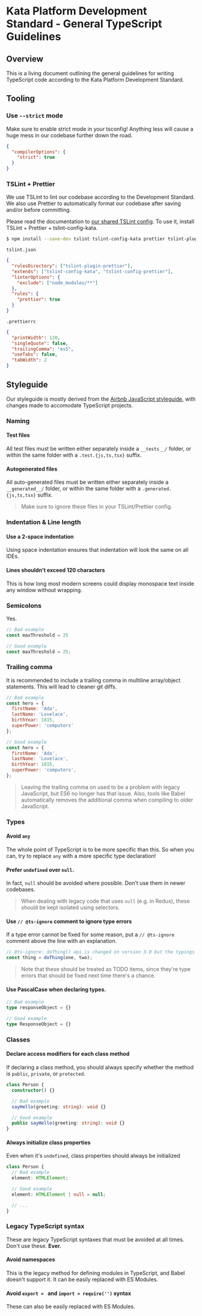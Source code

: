 # Kata Platform Development Standard - General TypeScript Guidelines

## Overview

This is a living document outlining the general guidelines for writing TypeScript code according to the Kata Platform Development Standard.

## Tooling

### Use `--strict` mode

Make sure to enable strict mode in your tsconfig! Anything less will cause a huge mess in our codebase further down the road.

```json
{
  "compilerOptions": {
    "strict": true
  }
}
```

### TSLint + Prettier

We use TSLint to lint our codebase according to the Development Standard. We also use Prettier to automatically format our codebase after saving and/or before committing.

Please read the documentation to [our shared TSLint config](https://github.com/kata-ai/tslint-config-kata). To use it, install TSLint + Prettier + tslint-config-kata.

```bash
$ npm install --save-dev tslint tslint-config-kata prettier tslint-plugin-prettier tslint-config-prettier
```

`tslint.json`

```json
{
  "rulesDirectory": ["tslint-plugin-prettier"],
  "extends": ["tslint-config-kata", "tslint-config-prettier"],
  "linterOptions": {
    "exclude": ["node_modules/**"]
  },
  "rules": {
    "prettier": true
  }
}
```

`.prettierrc`

```json
{
  "printWidth": 120,
  "singleQuote": false,
  "trailingComma": "es5",
  "useTabs": false,
  "tabWidth": 2
}
```

## Styleguide

Our styleguide is mostly derived from the [Airbnb JavaScript styleguide](https://github.com/airbnb/javascript), with changes made to accomodate TypeScript projects.

### Naming

#### Test files

All test files must be written either separately inside a `__tests__/` folder, or within the same folder with a `.test.{js,ts,tsx}` suffix.

#### Autogenerated files

All auto-generated files must be written either separately inside a `__generated__/` folder, or within the same folder with a `.generated.{js,ts,tsx}` suffix.

> Make sure to ignore these files in your TSLint/Prettier config.

### Indentation & Line length

#### Use a 2-space indentation

Using space indentation ensures that indentation will look the same on all IDEs.

#### Lines shouldn't exceed 120 characters

This is how long most modern screens could display monospace text inside any window without wrapping.

### Semicolons

Yes.

```ts
// Bad example
const maxThreshold = 25

// Good example
const maxThreshold = 25;
```

### Trailing comma

It is recommended to include a trailing comma in multiline array/object statements. This will lead to cleaner git diffs.

```js
// Bad example
const hero = {
  firstName: 'Ada',
  lastName: 'Lovelace',
  birthYear: 1815,
  superPower: 'computers'
};

// Good example
const hero = {
  firstName: 'Ada',
  lastName: 'Lovelace',
  birthYear: 1815,
  superPower: 'computers',
};
```

> Leaving the trailing comma on used to be a problem with legacy JavaScript, but ES6 no longer has that issue. Also, tools like Babel automatically removes the additional comma when compiling to older JavaScript.

### Types

#### Avoid `any`

The whole point of TypeScript is to be more specific than this. So when you can, try to replace `any` with a more specific type declaration!

#### Prefer `undefined` over `null`.

In fact, `null` should be avoided where possible. Don't use them in newer codebases.

> When dealing with legacy code that uses `null` (e.g. in Redux), these should be kept isolated using selectors.

#### Use `// @ts-ignore` comment to ignore type errors

If a type error cannot be fixed for some reason, put a `// @ts-ignore` comment above the line with an explanation.

```ts
// @ts-ignore: doThing() api is changed on version 3.0 but the typings haven't been updated yet
const thing = doThing(one, two);
```

> Note that these should be treated as TODO items, since they're type errors that should be fixed next time there's a chance.

#### Use PascalCase when declaring types.

```ts
// Bad example
type responseObject = {}

// Good example
type ResponseObject = {}
```

### Classes

#### Declare access modifiers for each class method

If declaring a class method, you should always specify whether the method is `public`, `private`, or `protected`.

```ts
class Person {
  constructor() {}

  // Bad example
  sayHello(greeting: string): void {}

  // Good example
  public sayHello(greeting: string): void {}
}
```

#### Always initialize class properties

Even when it's `undefined`, class properties should always be initialized

```ts
class Person {
  // Bad example
  element: HTMLElement;

  // Good example
  element: HTMLElement | null = null;

  // ...
}
```

### Legacy TypeScript syntax

These are legacy TypeScript syntaxes that must be avoided at all times. Don't use these. **Ever.**

#### Avoid namespaces

This is the legacy method for defining modules in TypeScript, and Babel doesn't support it. It can be easily replaced with ES Modules.

#### Avoid `export = ` and `import = require('')` syntax

These can also be easily replaced with ES Modules.
